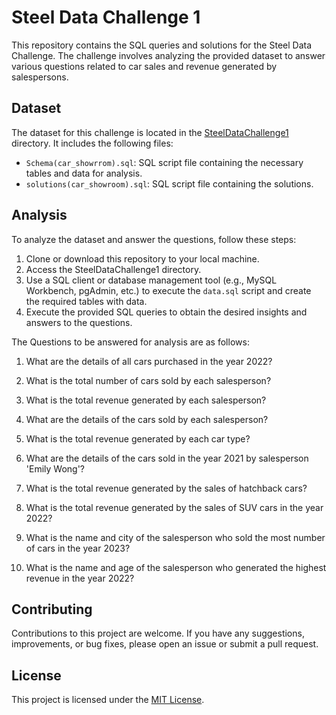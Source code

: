# Steel Data Challenge 1

This repository contains the SQL queries and solutions for the Steel Data Challenge. The challenge involves analyzing the provided dataset to answer various questions related to car sales and revenue generated by salespersons.

## Dataset

The dataset for this challenge is located in the [SteelDataChallenge1](https://github.com/akikl/SQLprojects/tree/main/SteelDataChallenge1) directory. It includes the following files:

- `Schema(car_showrrom).sql`: SQL script file containing the necessary tables and data for analysis.
- `solutions(car_showroom).sql`: SQL script file containing the solutions.

## Analysis

To analyze the dataset and answer the questions, follow these steps:

1. Clone or download this repository to your local machine.
2. Access the SteelDataChallenge1 directory.
3. Use a SQL client or database management tool (e.g., MySQL Workbench, pgAdmin, etc.) to execute the `data.sql` script and create the required tables with data.
4. Execute the provided SQL queries to obtain the desired insights and answers to the questions.

The Questions to be answered for analysis are as follows:

1. What are the details of all cars purchased in the year 2022?

2. What is the total number of cars sold by each salesperson?

3. What is the total revenue generated by each salesperson?

4. What are the details of the cars sold by each salesperson?

5. What is the total revenue generated by each car type?

6. What are the details of the cars sold in the year 2021 by salesperson 'Emily Wong'?

7. What is the total revenue generated by the sales of hatchback cars?

8. What is the total revenue generated by the sales of SUV cars in the year 2022?

9. What is the name and city of the salesperson who sold the most number of cars in the year 2023?

10. What is the name and age of the salesperson who generated the highest revenue in the year 2022?

## Contributing

Contributions to this project are welcome. If you have any suggestions, improvements, or bug fixes, please open an issue or submit a pull request.

## License

This project is licensed under the [MIT License](LICENSE).
